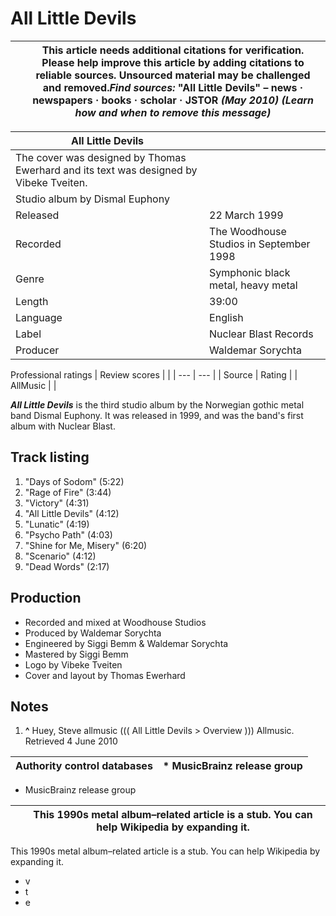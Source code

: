 # All Little Devils

|  | This article **needs additional citations for verification**. Please help improve this article by adding citations to reliable sources. Unsourced material may be challenged and removed.*Find sources:* "All Little Devils" – news **·** newspapers **·** books **·** scholar **·** JSTOR *(May 2010)* *(Learn how and when to remove this message)* |
| --- | --- |

| All Little Devils | |
| --- | --- |
| The cover was designed by Thomas Ewerhard and its text was designed by Vibeke Tveiten. | |
| Studio album by Dismal Euphony | |
| Released | 22 March 1999 |
| Recorded | The Woodhouse Studios in September 1998 |
| Genre | Symphonic black metal, heavy metal |
| Length | 39:00 |
| Language | English |
| Label | Nuclear Blast Records |
| Producer | Waldemar Sorychta |

Professional ratings
| Review scores | |
| --- | --- |
| Source | Rating |
| AllMusic |  |

***All Little Devils*** is the third studio album by the Norwegian gothic metal band Dismal Euphony. It was released in 1999, and was the band's first album with Nuclear Blast.

Track listing
-------------

1. "Days of Sodom" (5:22\)
2. "Rage of Fire" (3:44\)
3. "Victory" (4:31\)
4. "All Little Devils" (4:12\)
5. "Lunatic" (4:19\)
6. "Psycho Path" (4:03\)
7. "Shine for Me, Misery" (6:20\)
8. "Scenario" (4:12\)
9. "Dead Words" (2:17\)

Production
----------

* Recorded and mixed at Woodhouse Studios
* Produced by Waldemar Sorychta
* Engineered by Siggi Bemm \& Waldemar Sorychta
* Mastered by Siggi Bemm
* Logo by Vibeke Tveiten
* Cover and layout by Thomas Ewerhard

Notes
-----

1. **^** Huey, Steve allmusic ((( All Little Devils \> Overview ))) Allmusic. Retrieved 4 June 2010

| Authority control databases | * MusicBrainz release group |
| --- | --- |

* MusicBrainz release group

|  | This 1990s metal album–related article is a stub. You can help Wikipedia by expanding it. |
| --- | --- |

This 1990s metal album–related article is a stub. You can help Wikipedia by expanding it.

* v
* t
* e